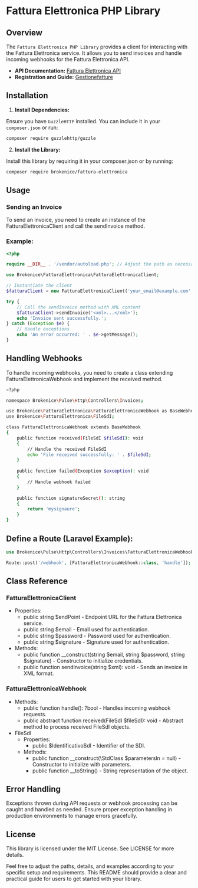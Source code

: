 # Fattura Elettronica PHP Library

## Overview

The `Fattura Elettronica PHP Library` provides a client for interacting with the Fattura Elettronica service. It allows you to send invoices and handle incoming webhooks for the Fattura Elettronica API.

- **API Documentation:** [Fattura Elettronica API](https://gestionefatture.brokenice.it)
- **Registration and Guide:** [Gestionefatture](https://gestionefatture.brokenice.it)

## Installation

1. **Install Dependencies:**

Ensure you have `GuzzleHTTP` installed. You can include it in your `composer.json` or run:

```bash
composer require guzzlehttp/guzzle
```

2. **Install the Library:**

Install this library by requiring it in your composer.json or by running:

```bash
composer require brokenice/fattura-elettronica
```

## Usage
### Sending an Invoice

To send an invoice, you need to create an instance of the FatturaElettronicaClient and call the sendInvoice method.

### Example:
```php
<?php

require __DIR__ . '/vendor/autoload.php'; // Adjust the path as necessary

use Brokenice\FatturaElettronica\FatturaElettronicaClient;

// Instantiate the client
$fatturaClient = new FatturaElettronicaClient('your_email@example.com', 'your_password', 'your_signature');

try {
    // Call the sendInvoice method with XML content
    $fatturaClient->sendInvoice('<xml>...</xml>');
    echo 'Invoice sent successfully.';
} catch (Exception $e) {
    // Handle exceptions
    echo 'An error occurred: ' . $e->getMessage();
}
```

## Handling Webhooks
To handle incoming webhooks, you need to create a class extending FatturaElettronicaWebhook and implement the received method.

```bash
<?php

namespace Brokenice\Pulse\Http\Controllers\Invoices;

use Brokenice\FatturaElettronica\FatturaElettronicaWebhook as BaseWebhook;
use Brokenice\FatturaElettronica\FileSdI;

class FatturaElettronicaWebhook extends BaseWebhook
{
    public function received(FileSdI $fileSdI): void
    {
        // Handle the received FileSdI
        echo 'File received successfully: ' . $fileSdI;
    }
    
    public function failed(Exception $exception): void
    {
        // Handle webhook failed
    }

    public function signatureSecret(): string
    {
        return 'mysignaure';
    }
}
```

## Define a Route (Laravel Example):

```php
use Brokenice\Pulse\Http\Controllers\Invoices\FatturaElettronicaWebhook;

Route::post('/webhook', [FatturaElettronicaWebhook::class, 'handle']);
```

## Class Reference
### FatturaElettronicaClient
- Properties:
  - public string $endPoint - Endpoint URL for the Fattura Elettronica service.
  - public string $email - Email used for authentication.
  - public string $password - Password used for authentication.
  - public string $signature - Signature used for authentication.
- Methods:
  - public function __construct(string $email, string $password, string $signature) - Constructor to initialize credentials.
  - public function sendInvoice(string $xml): void - Sends an invoice in XML format.
  
### FatturaElettronicaWebhook
- Methods:
  - public function handle(): ?bool - Handles incoming webhook requests.
  - public abstract function received(FileSdI $fileSdI): void - Abstract method to process received FileSdI objects.
- FileSdI
  - Properties:
    - public $IdentificativoSdI - Identifier of the SDI.   
  - Methods:
    - public function __construct(\StdClass $parametersIn = null) - Constructor to initialize with parameters.
    - public function __toString() - String representation of the object.

## Error Handling
Exceptions thrown during API requests or webhook processing can be caught and handled as needed. Ensure proper exception handling in production environments to manage errors gracefully.

## License
This library is licensed under the MIT License. See LICENSE for more details.

Feel free to adjust the paths, details, and examples according to your specific setup and requirements. This README should provide a clear and practical guide for users to get started with your library.